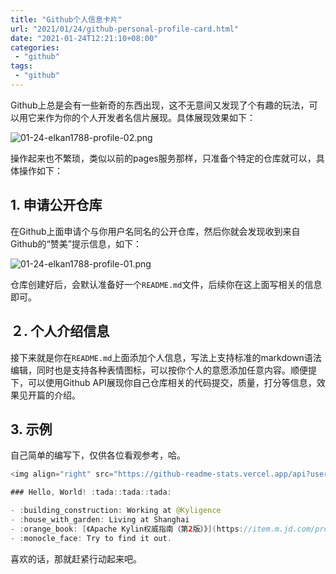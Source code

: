 ```yaml
---
title: "Github个人信息卡片"
url: "2021/01/24/github-personal-profile-card.html"
date: "2021-01-24T12:21:10+08:00"
categories:
 - "github"
tags:
 - "github"
---
```


Github上总是会有一些新奇的东西出现，这不无意间又发现了个有趣的玩法，可以用它来作为你的个人开发者名信片展现。具体展现效果如下：

![01-24-elkan1788-profile-02.png](//lisenhui.gitee.io/imgs/blog/2021/01-24-elkan1788-profile-02.png)

操作起来也不繁琐，类似以前的pages服务那样，只准备个特定的仓库就可以，具体操作如下：

<!--more-->

## 1. 申请公开仓库

在Github上面申请个与你用户名同名的公开仓库，然后你就会发现收到来自Github的“赞美”提示信息，如下：

![01-24-elkan1788-profile-01.png](//lisenhui.gitee.io/imgs/blog/2021/01-24-elkan1788-profile-01.png)


仓库创建好后，会默认准备好一个`README.md`文件，后续你在这上面写相关的信息即可。

## ２. 个人介绍信息

接下来就是你在`README.md`上面添加个人信息，写法上支持标准的markdown语法编辑，同时也是支持各种表情图标，可以按你个人的意愿添加任意内容。顺便提下，可以使用Github API展现你自己仓库相关的代码提交，质量，打分等信息，效果见开篇的介绍。

## 3. 示例

自己简单的编写下，仅供各位看观参考，哈。

```java
<img align="right" src="https://github-readme-stats.vercel.app/api?username=elkan1788&show_icons=true&icon_color=CE1D2D&text_color=718096&bg_color=ffffff&hide_title=true" />

### Hello, World! :tada::tada::tada:

- :building_construction: Working at @Kyligence
- :house_with_garden: Living at Shanghai
- :orange_book: [《Apache Kylin权威指南（第2版）》](https://item.m.jd.com/product/12566389.html)
- :monocle_face: Try to find it out.
```

喜欢的话，那就赶紧行动起来吧。

